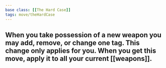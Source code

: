 ```yaml
---
base class: [[The Hard Case]]
tags: move/theHardCase
---
```

 When you take possession of a new weapon you may add, remove, or change one tag. This change only applies for you. When you get this move, apply it to all your current [[weapons]]. 
---

